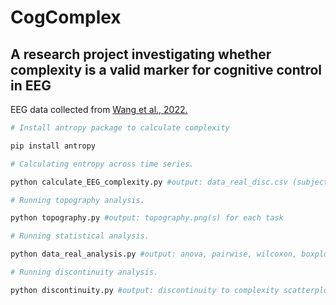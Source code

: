 # CogComplex

## A research project investigating whether complexity is a valid marker for  cognitive control in EEG

EEG data collected from [Wang et al., 2022.](https://www.nature.com/articles/s41597-022-01607-9)

```python
# Install antropy package to calculate complexity

pip install antropy  

# Calculating entropy across time series.

python calculate_EEG_complexity.py #output: data_real_disc.csv (subject, session, task, channel, complexity, discontinuity)

# Running topography analysis.

python topography.py #output: topography.png(s) for each task

# Running statistical analysis.

python data_real_analysis.py #output: anova, pairwise, wilcoxon, boxplots

# Running discontinuity analysis.

python discontinuity.py #output: discontinuity to complexity scatterplot, r square, correlation

```

